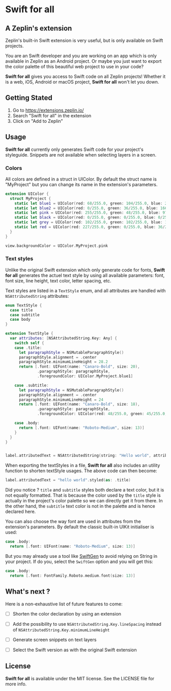 # Swift for all
## A Zeplin's extension

Zeplin's built-in Swift extension is very useful, but is only available on Swift projects. 

You are an Swift developer and you are working on an app which is only available in Zeplin as an Android project. Or maybe you just want to export the color palette of this beautiful web project to use in your code? 

**Swift for all** gives you access to Swift code on all Zeplin projects! 
Whether it is a web, iOS, Android or macOS project, **Swift for all** won't let you down.

## Getting Stated
1. Go to https://extensions.zeplin.io/
2. Search "Swift for all" in the extension
3. Click on "Add to Zeplin"

## Usage

**Swift for all** currently only generates Swift code for your project's styleguide. Snippets are not available when selecting layers in a screen.

### Colors

All colors are defined in a struct in UIColor. By default the struct name is "MyProject" but you can change its name in the extension's parameters.

```swift
extension UIColor {
  struct MyProject {
    static let blue1 = UIColor(red: 68/255.0, green: 104/255.0, blue: 234/255.0, alpha: 1)
    static let blue2 = UIColor(red: 0/255.0, green: 36/255.0, blue: 166/255.0, alpha: 1)
    static let pink = UIColor(red: 255/255.0, green: 48/255.0, blue: 97/255.0, alpha: 1)
    static let black = UIColor(red: 0/255.0, green: 0/255.0, blue: 0/255.0, alpha: 1)
    static let grey = UIColor(red: 102/255.0, green: 102/255.0, blue: 102/255.0, alpha: 1)
    static let red = UIColor(red: 227/255.0, green: 0/255.0, blue: 36/255.0, alpha: 1)
  }
}

view.backgroundColor = UIColor.MyProject.pink
```

### Text styles

Unlike the original Swift extension which only generate code for fonts, **Swift for all** generates the actuel text style by using all available parameters: font, font size, line height, text color, letter spacing, etc.

Text styles are listed in a `TextStyle` enum, and all attributes are handled with `NSAttributedString` attributes:
```swift
enum TextStyle {
  case title
  case subtitle
  case body
}

extension TextStyle {
  var attributes: [NSAttributedString.Key: Any] {
    switch self {
    case .title:
      let paragraphStyle = NSMutableParagraphStyle()
      paragraphStyle.alignment = .center
      paragraphStyle.minimumLineHeight = 28.2
      return [.font: UIFont(name: "Canaro-Bold", size: 20),
              .paragraphStyle: paragraphStyle,
              .foregroundColor: UIColor.MyProject.blue1]

    case .subtitle:
      let paragraphStyle = NSMutableParagraphStyle()
      paragraphStyle.alignment = .center
      paragraphStyle.minimumLineHeight = 24
      return [.font: UIFont(name: "Canaro-Bold", size: 18),
              .paragraphStyle: paragraphStyle,
              .foregroundColor: UIColor(red: 48/255.0, green: 45/255.0, blue: 112/255.0, alpha: 1)]

    case .body:
      return [.font: UIFont(name: "Roboto-Medium", size: 13)]
    }
  }
}


label.attributedText = NSAttributedString(string: "Hello world", attributes: TextStyle.title.attributes)
```

When exporting the textStyles in a file, **Swift for all** also includes an utility function to shorten textStyle usages. The above code can then become:
```swift
label.attributedText = "hello world".styled(as: .title)
```

Did you notice ? `title` and `subtitle` styles both declare a text color, but it is not equally formatted. That is because the color used by the `title` style is actually in the project's color palette so we can directly get it from there. In the other hand, the `subtitle` text color is not in the palette and is hence declared here.

You can also choose the way font are used in attributes from the extension's parameters. By default the classic built-in UIKit initialiser is used:
```swift
case .body:
  return [.font: UIFont(name: "Roboto-Medium", size: 13)]
```
But you may already use a tool like [SwiftGen](https://github.com/SwiftGen/SwiftGen) to avoid relying on String in your project. If do you, select the `SwiftGen` option and you will get this:
```swift
case .body:
  return [.font: FontFamily.Roboto.medium.font(size: 13)]
```


## What's next ?

Here is a non-exhaustive list of future features to come:
- [ ] Shorten the color declaration by using an extension
- [ ] Add the possibility to use `NSAttributedString.Key.lineSpacing` instead of  `NSAttributedString.Key.minimumLineHeight`
- [ ] Generate screen snippets on text layers
- [ ] Select the Swift version as with the original Swift extension


## License
**Swift for all** is available under the MIT license. See the LICENSE file for more info.

